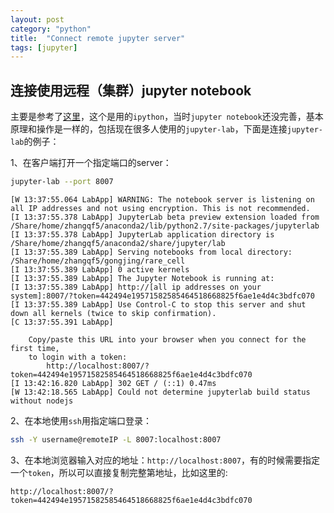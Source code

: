 ```yaml
---
layout: post
category: "python"
title:  "Connect remote jupyter server"
tags: [jupyter]
---
```


## 连接使用远程（集群）jupyter notebook

主要是参考了[这里](http://danielhnyk.cz/running-ipython-notebook-different-computer/)，这个是用的`ipython`，当时`jupyter notebook`还没完善，基本原理和操作是一样的，包括现在很多人使用的`jupyter-lab`，下面是连接`jupyter-lab`的例子：

1、在客户端打开一个指定端口的server：
   
```bash
jupyter-lab --port 8007
```

```
[W 13:37:55.064 LabApp] WARNING: The notebook server is listening on all IP addresses and not using encryption. This is not recommended.
[I 13:37:55.378 LabApp] JupyterLab beta preview extension loaded from /Share/home/zhangqf5/anaconda2/lib/python2.7/site-packages/jupyterlab
[I 13:37:55.378 LabApp] JupyterLab application directory is /Share/home/zhangqf5/anaconda2/share/jupyter/lab
[I 13:37:55.389 LabApp] Serving notebooks from local directory: /Share/home/zhangqf5/gongjing/rare_cell
[I 13:37:55.389 LabApp] 0 active kernels
[I 13:37:55.389 LabApp] The Jupyter Notebook is running at:
[I 13:37:55.389 LabApp] http://[all ip addresses on your system]:8007/?token=442494e19571582585464518668825f6ae1e4d4c3bdfc070
[I 13:37:55.389 LabApp] Use Control-C to stop this server and shut down all kernels (twice to skip confirmation).
[C 13:37:55.391 LabApp]

    Copy/paste this URL into your browser when you connect for the first time,
    to login with a token:
        http://localhost:8007/?token=442494e19571582585464518668825f6ae1e4d4c3bdfc070
[I 13:42:16.820 LabApp] 302 GET / (::1) 0.47ms
[W 13:42:18.565 LabApp] Could not determine jupyterlab build status without nodejs
```

2、在本地使用`ssh`用指定端口登录：

```bash
ssh -Y username@remoteIP -L 8007:localhost:8007
```

3、在本地浏览器输入对应的地址：`http://localhost:8007`，有的时候需要指定一个`token`，所以可以直接复制完整第地址，比如这里的:

  `http://localhost:8007/?token=442494e19571582585464518668825f6ae1e4d4c3bdfc070`

